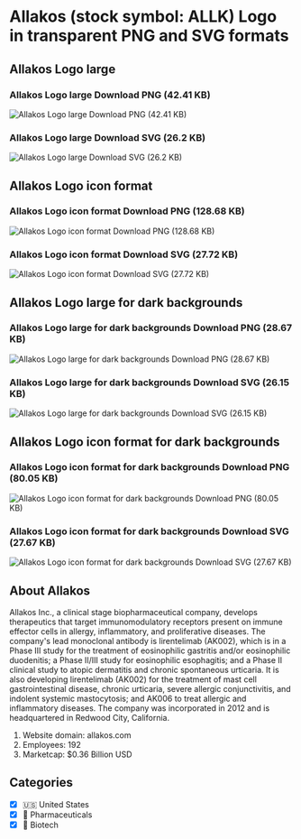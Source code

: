 # Allakos (stock symbol: ALLK) Logo in transparent PNG and SVG formats

## Allakos Logo large

### Allakos Logo large Download PNG (42.41 KB)

![Allakos Logo large Download PNG (42.41 KB)](/img/orig/ALLK_BIG-94acce19.png)

### Allakos Logo large Download SVG (26.2 KB)

![Allakos Logo large Download SVG (26.2 KB)](/img/orig/ALLK_BIG-767b8cd2.svg)

## Allakos Logo icon format

### Allakos Logo icon format Download PNG (128.68 KB)

![Allakos Logo icon format Download PNG (128.68 KB)](/img/orig/ALLK-8043c23b.png)

### Allakos Logo icon format Download SVG (27.72 KB)

![Allakos Logo icon format Download SVG (27.72 KB)](/img/orig/ALLK-399eae60.svg)

## Allakos Logo large for dark backgrounds

### Allakos Logo large for dark backgrounds Download PNG (28.67 KB)

![Allakos Logo large for dark backgrounds Download PNG (28.67 KB)](/img/orig/ALLK_BIG.D-beb3c868.png)

### Allakos Logo large for dark backgrounds Download SVG (26.15 KB)

![Allakos Logo large for dark backgrounds Download SVG (26.15 KB)](/img/orig/ALLK_BIG.D-8daf0df1.svg)

## Allakos Logo icon format for dark backgrounds

### Allakos Logo icon format for dark backgrounds Download PNG (80.05 KB)

![Allakos Logo icon format for dark backgrounds Download PNG (80.05 KB)](/img/orig/ALLK.D-dce600f7.png)

### Allakos Logo icon format for dark backgrounds Download SVG (27.67 KB)

![Allakos Logo icon format for dark backgrounds Download SVG (27.67 KB)](/img/orig/ALLK.D-5da7fbae.svg)

## About Allakos

Allakos Inc., a clinical stage biopharmaceutical company, develops therapeutics that target immunomodulatory receptors present on immune effector cells in allergy, inflammatory, and proliferative diseases. The company's lead monoclonal antibody is lirentelimab (AK002), which is in a Phase III study for the treatment of eosinophilic gastritis and/or eosinophilic duodenitis; a Phase II/III study for eosinophilic esophagitis; and a Phase II clinical study to atopic dermatitis and chronic spontaneous urticaria. It is also developing lirentelimab (AK002) for the treatment of mast cell gastrointestinal disease, chronic urticaria, severe allergic conjunctivitis, and indolent systemic mastocytosis; and AK006 to treat allergic and inflammatory diseases. The company was incorporated in 2012 and is headquartered in Redwood City, California.

1. Website domain: allakos.com
2. Employees: 192
3. Marketcap: $0.36 Billion USD


## Categories
- [x] 🇺🇸 United States
- [x] 💊 Pharmaceuticals
- [x] 🧬 Biotech
